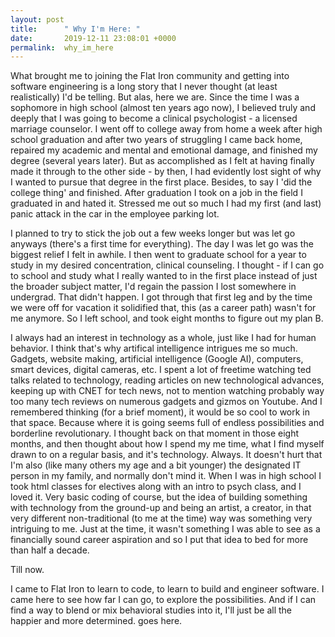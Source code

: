```yaml
---
layout: post
title:      " Why I'm Here: "
date:       2019-12-11 23:08:01 +0000
permalink:  why_im_here
---
```



What brought me to joining the Flat Iron community and getting into software engineering is a long story that I never thought (at least realistically) I'd be telling. But alas, here we are. Since the time I was a sophomore in high school (almost ten years ago now), I believed truly and deeply that I was going to become a clinical psychologist - a licensed marriage counselor. I went off to college away from home a week after high school graduation and after two years of struggling I came back home, repaired my academic and mental and emotional damage, and  finished my degree (several years later). But as accomplished as I felt at having finally made it through to the other side - by then, I had evidently lost sight of why I wanted to pursue that degree in the first place. Besides, to say I 'did the college thing' and finished. After graduation I took on a job in the field I graduated in and hated it. Stressed me out so much I had my first (and last) panic attack in the car in the employee parking lot.

I planned to try to stick the job out a few weeks longer but was let go anyways (there's a first time for everything). The day I was let go was the biggest relief I felt in awhile. I then went to graduate school for a year to study in my desired concentration, clinical counseling. I thought - if I can go to school and study what I really wanted to in the first place instead of just the broader subject matter, I'd regain the passion I lost somewhere in undergrad. That didn't happen. I got through that first leg and by the time we were off for vacation it solidified that, this (as a career path) wasn't for me anymore. So I left school, and took eight months to figure out my plan B. 

I always had an interest in technology as a whole, just like I had for human behavior. I think that's why artifical intelligence intrigues me so much. Gadgets, website making, artificial intelligence (Google AI), computers, smart devices, digital cameras, etc. I spent a lot of freetime watching ted talks related to technology, reading articles on new technological advances, keeping up with CNET for tech news, not to mention watching probably way too many tech reviews on numerous gadgets and gizmos on Youtube. And I remembered thinking (for a brief moment), it would be so cool to work in that space. Because where it is going seems full of endless possibilities and borderline revolutionary. I thought back on that moment in those eight months, and then thought about how I spend my me time, what I find myself drawn to on a regular basis, and it's technology. Always. It doesn't hurt that I'm also (like many others my age and a bit younger) the designated IT person in my family, and normally don't mind it. When I was in high school I took html classes for electives along with an intro to psych class, and I loved it. Very basic coding of course, but the idea of building something with technology from the ground-up and being an artist, a creator, in that very different non-traditional (to me at the time) way was something very intriguing to me. Just at the time, it wasn't something I was able to see as a financially sound career aspiration and so I put that idea to bed for more than half a decade. 

Till now.

I came to Flat Iron to learn to code, to learn to build and engineer software. I came here to see how far I can go, to explore the possibilities. And if I can find a way to blend or mix behavioral studies into it, I'll just be all the happier and more determined. 
goes here.
